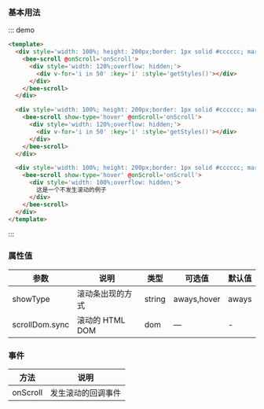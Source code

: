 <script>
export default {
  data () {
    return {}
  },
  methods: {
    getStyles () {
      return {
        backgroundColor: `#${(Math.round(Math.random()*255) << 16 | Math.round(Math.random()*255) << 8 | Math.round(Math.random()*255)).toString(16)}`,
        height: '50px',
        width: '50%',
        float: 'left'
      }
    },
    onScroll (e) {
      console.log(e.target.scrollTop, e.target.scrollLeft)
    }
  }
}
</script>

### 基本用法

::: demo
``` html
<template>
  <div style='width: 100%; height: 200px;border: 1px solid #cccccc; margin-bottom: 20px;'>
    <bee-scroll @onScroll='onScroll'>
      <div style='width: 120%;overflow: hidden;'>
        <div v-for='i in 50' :key='i' :style='getStyles()'></div>
      </div>
    </bee-scroll>
  </div>

  <div style='width: 100%; height: 200px;border: 1px solid #cccccc; margin-bottom: 20px;'>
    <bee-scroll show-type='hover' @onScroll='onScroll'>
      <div style='width: 120%;overflow: hidden;'>
        <div v-for='i in 50' :key='i' :style='getStyles()'></div>
      </div>
    </bee-scroll>
  </div>

  <div style='width: 100%; height: 200px;border: 1px solid #cccccc; margin-bottom: 20px;'>
    <bee-scroll show-type='hover' @onScroll='onScroll'>
      <div style='width: 100%;overflow: hidden;'>
        这是一个不发生滚动的例子
      </div>
    </bee-scroll>
  </div>
</template>
```
:::



### 属性值

|参数|说明|类型|可选值|默认值|
|---|---|---|---|---|
|showType|滚动条出现的方式|string|aways,hover|aways|
|scrollDom.sync|滚动的 HTML DOM| dom|—|-|

### 事件

|方法|说明
|---|---|
|onScroll|发生滚动的回调事件|